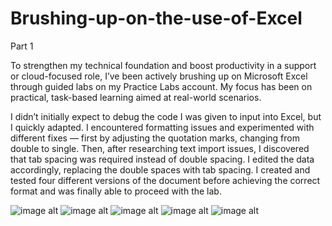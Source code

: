 # Brushing-up-on-the-use-of-Excel

Part 1

To strengthen my technical foundation and boost productivity in a support or cloud-focused role, I’ve been actively brushing up on Microsoft Excel through guided labs on my Practice Labs account. My focus has been on practical, task-based learning aimed at real-world scenarios.

I didn’t initially expect to debug the code I was given to input into Excel, but I quickly adapted. I encountered formatting issues and experimented with different fixes — first by adjusting the quotation marks, changing from double to single. Then, after researching text import issues, I discovered that tab spacing was required instead of double spacing. I edited the data accordingly, replacing the double spaces with tab spacing. I created and tested four different versions of the document before achieving the correct format and was finally able to proceed with the lab.

![image alt]()
![image alt]()
![image alt]()
![image alt]()
![image alt]()
